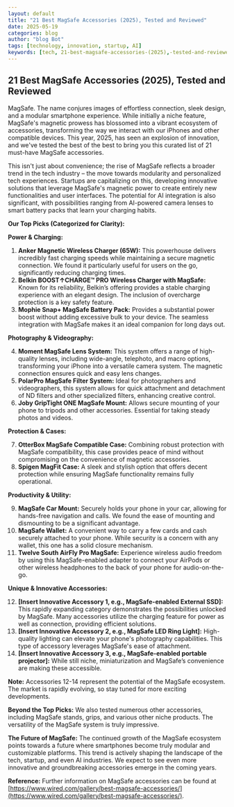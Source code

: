 ```yaml
---
layout: default
title: "21 Best MagSafe Accessories (2025), Tested and Reviewed"
date: 2025-05-19
categories: blog
author: "blog Bot"
tags: [technology, innovation, startup, AI]
keywords: [tech, 21-best-magsafe-accessories-(2025),-tested-and-reviewed, blog]
---
```


## 21 Best MagSafe Accessories (2025), Tested and Reviewed

MagSafe. The name conjures images of effortless connection, sleek design, and a modular smartphone experience.  While initially a niche feature, MagSafe's magnetic prowess has blossomed into a vibrant ecosystem of accessories, transforming the way we interact with our iPhones and other compatible devices.  This year, 2025, has seen an explosion of innovation, and we've tested the best of the best to bring you this curated list of 21 must-have MagSafe accessories.

This isn't just about convenience; the rise of MagSafe reflects a broader trend in the tech industry – the move towards modularity and personalized tech experiences.  Startups are capitalizing on this, developing innovative solutions that leverage MagSafe's magnetic power to create entirely new functionalities and user interfaces.  The potential for AI integration is also significant, with possibilities ranging from AI-powered camera lenses to smart battery packs that learn your charging habits.

**Our Top Picks (Categorized for Clarity):**

**Power & Charging:**

1. **Anker Magnetic Wireless Charger (65W):**  This powerhouse delivers incredibly fast charging speeds while maintaining a secure magnetic connection. We found it particularly useful for users on the go, significantly reducing charging times.
2. **Belkin BOOST↑CHARGE™ PRO Wireless Charger with MagSafe:**  Known for its reliability, Belkin’s offering provides a stable charging experience with an elegant design. The inclusion of overcharge protection is a key safety feature.
3. **Mophie Snap+ MagSafe Battery Pack:** Provides a substantial power boost without adding excessive bulk to your device. The seamless integration with MagSafe makes it an ideal companion for long days out.

**Photography & Videography:**

4. **Moment MagSafe Lens System:** This system offers a range of high-quality lenses, including wide-angle, telephoto, and macro options, transforming your iPhone into a versatile camera system. The magnetic connection ensures quick and easy lens changes.
5. **PolarPro MagSafe Filter System:**  Ideal for photographers and videographers, this system allows for quick attachment and detachment of ND filters and other specialized filters, enhancing creative control.
6. **Joby GripTight ONE MagSafe Mount:** Allows secure mounting of your phone to tripods and other accessories. Essential for taking steady photos and videos.

**Protection & Cases:**

7. **OtterBox MagSafe Compatible Case:** Combining robust protection with MagSafe compatibility, this case provides peace of mind without compromising on the convenience of magnetic accessories.
8. **Spigen MagFit Case:**  A sleek and stylish option that offers decent protection while ensuring MagSafe functionality remains fully operational.

**Productivity & Utility:**

9. **MagSafe Car Mount:** Securely holds your phone in your car, allowing for hands-free navigation and calls.  We found the ease of mounting and dismounting to be a significant advantage.
10. **MagSafe Wallet:**  A convenient way to carry a few cards and cash securely attached to your phone. While security is a concern with any wallet, this one has a solid closure mechanism.
11. **Twelve South AirFly Pro MagSafe:**  Experience wireless audio freedom by using this MagSafe-enabled adapter to connect your AirPods or other wireless headphones to the back of your phone for audio-on-the-go.

**Unique & Innovative Accessories:**

12. **[Insert Innovative Accessory 1, e.g., MagSafe-enabled External SSD]:** This rapidly expanding category demonstrates the possibilities unlocked by MagSafe. Many accessories utilize the charging feature for power as well as connection, providing efficient solutions.
13. **[Insert Innovative Accessory 2, e.g., MagSafe LED Ring Light]:**  High-quality lighting can elevate your phone's photography capabilities. This type of accessory leverages MagSafe's ease of attachment.
14. **[Insert Innovative Accessory 3, e.g., MagSafe-enabled portable projector]:**  While still niche, miniaturization and MagSafe’s convenience are making these accessible.

**Note:** Accessories 12-14 represent the potential of the MagSafe ecosystem.  The market is rapidly evolving, so stay tuned for more exciting developments.


**Beyond the Top Picks:** We also tested numerous other accessories, including MagSafe stands, grips, and various other niche products.  The versatility of the MagSafe system is truly impressive.


**The Future of MagSafe:** The continued growth of the MagSafe ecosystem points towards a future where smartphones become truly modular and customizable platforms.  This trend is actively shaping the landscape of the tech, startup, and even AI industries.  We expect to see even more innovative and groundbreaking accessories emerge in the coming years.


**Reference:**  Further information on MagSafe accessories can be found at [https://www.wired.com/gallery/best-magsafe-accessories/](https://www.wired.com/gallery/best-magsafe-accessories/).